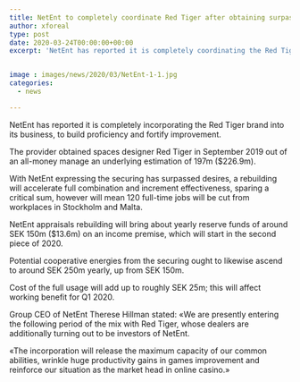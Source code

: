 ```yaml
---
title: NetEnt to completely coordinate Red Tiger after obtaining surpasses desires
author: xforeal 
type: post
date: 2020-03-24T00:00:00+00:00
excerpt: 'NetEnt has reported it is completely coordinating the Red Tiger brand into its business, to expand proficiency and fortify development '


image : images/news/2020/03/NetEnt-1-1.jpg
categories:
  - news

---
```

NetEnt has reported it is completely incorporating the Red Tiger brand into its business, to build proficiency and fortify improvement. 

The provider obtained spaces designer Red Tiger in September 2019 out of an all-money manage an underlying estimation of 197m ($226.9m). 

With NetEnt expressing the securing has surpassed desires, a rebuilding will accelerate full combination and increment effectiveness, sparing a critical sum, however will mean 120 full-time jobs will be cut from workplaces in Stockholm and Malta. 

NetEnt appraisals rebuilding will bring about yearly reserve funds of around SEK 150m ($13.6m) on an income premise, which will start in the second piece of 2020. 

Potential cooperative energies from the securing ought to likewise ascend to around SEK 250m yearly, up from SEK 150m. 

Cost of the full usage will add up to roughly SEK 25m; this will affect working benefit for Q1 2020. 

Group CEO of NetEnt Therese Hillman stated: &#171;We are presently entering the following period of the mix with Red Tiger, whose dealers are additionally turning out to be investors of NetEnt. 

&#171;The incorporation will release the maximum capacity of our common abilities, wrinkle huge productivity gains in games improvement and reinforce our situation as the market head in online casino.&#187;